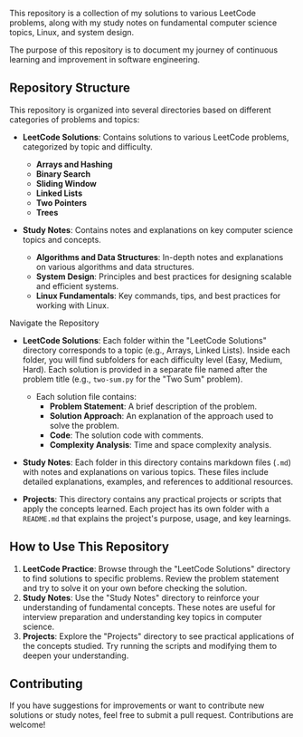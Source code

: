 This repository is a collection of my solutions to various LeetCode problems, along with my study notes on fundamental computer science topics, Linux, and system design. 

The purpose of this repository is to document my journey of continuous learning and improvement in software engineering.

## Repository Structure

This repository is organized into several directories based on different categories of problems and topics:

- **LeetCode Solutions**: Contains solutions to various LeetCode problems, categorized by topic and difficulty.
  - **Arrays and Hashing**
  - **Binary Search**
  - **Sliding Window**
  - **Linked Lists**
  - **Two Pointers**
  - **Trees**

- **Study Notes**: Contains notes and explanations on key computer science topics and concepts.
  - **Algorithms and Data Structures**: In-depth notes and explanations on various algorithms and data structures.
  - **System Design**: Principles and best practices for designing scalable and efficient systems.
  - **Linux Fundamentals**: Key commands, tips, and best practices for working with Linux.

Navigate the Repository

- **LeetCode Solutions**: Each folder within the "LeetCode Solutions" directory corresponds to a topic (e.g., Arrays, Linked Lists). Inside each folder, you will find subfolders for each difficulty level (Easy, Medium, Hard). Each solution is provided in a separate file named after the problem title (e.g., `two-sum.py` for the "Two Sum" problem).

  - Each solution file contains:
    - **Problem Statement**: A brief description of the problem.
    - **Solution Approach**: An explanation of the approach used to solve the problem.
    - **Code**: The solution code with comments.
    - **Complexity Analysis**: Time and space complexity analysis.

- **Study Notes**: Each folder in this directory contains markdown files (`.md`) with notes and explanations on various topics. These files include detailed explanations, examples, and references to additional resources.

- **Projects**: This directory contains any practical projects or scripts that apply the concepts learned. Each project has its own folder with a `README.md` that explains the project's purpose, usage, and key learnings.

## How to Use This Repository

1. **LeetCode Practice**: Browse through the "LeetCode Solutions" directory to find solutions to specific problems. Review the problem statement and try to solve it on your own before checking the solution.
2. **Study Notes**: Use the "Study Notes" directory to reinforce your understanding of fundamental concepts. These notes are useful for interview preparation and understanding key topics in computer science.
3. **Projects**: Explore the "Projects" directory to see practical applications of the concepts studied. Try running the scripts and modifying them to deepen your understanding.

## Contributing

If you have suggestions for improvements or want to contribute new solutions or study notes, feel free to submit a pull request. Contributions are welcome!
